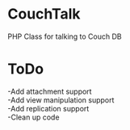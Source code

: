 CouchTalk
=========

PHP Class for talking to Couch DB

ToDo
=========

-Add attachment support<br />
-Add view manipulation support<br />
-Add replication support<br />
-Clean up code<br />
